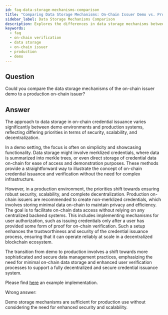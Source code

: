 ```yaml
---
id: faq-data-storage-mechanisms-comparison
title: "Comparing Data Storage Mechanisms: On-Chain Issuer Demo vs. Production"
sidebar_label: Data Storage Mechanisms Comparison
description: Explores the differences in data storage mechanisms between an on-chain issuer demo and a production on-chain issuer.
keywords:
  - faq
  - on-chain verification
  - data storage
  - on-chain issuer
  - production
  - demo
---
```


## Question

Could you compare the data storage mechanisms of the on-chain issuer demo to a production on-chain issuer?

## Answer

The approach to data storage in on-chain credential issuance varies significantly between demo environments and production systems, reflecting differing priorities in terms of security, scalability, and decentralization.

In a demo setting, the focus is often on simplicity and showcasing functionality. Data storage might involve merklized credentials, where data is summarized into merkle trees, or even direct storage of credential data on-chain for ease of access and demonstration purposes. These methods provide a straightforward way to illustrate the concept of on-chain credential issuance and verification without the need for complex infrastructure.

However, in a production environment, the priorities shift towards ensuring robust security, scalability, and complete decentralization. Production on-chain issuers are recommended to create non-merklized credentials, which involves storing minimal data on-chain to maintain privacy and efficiency. The goal is to facilitate on-chain data access without relying on any centralized backend systems. This includes implementing mechanisms for user authorization, such as issuing credentials only after a user has provided some form of proof for on-chain verification. Such a setup enhances the trustworthiness and security of the credential issuance process, ensuring that it can operate reliably at scale in a decentralized blockchain ecosystem.

The transition from demo to production involves a shift towards more sophisticated and secure data management practices, emphasizing the need for minimal on-chain data storage and enhanced user verification processes to support a fully decentralized and secure credential issuance system.

Please find [here](https://github.com/0xPolygonID/contracts/blob/main/contracts/examples/BalanceCredentialIssuer.sol) an example implementation.

<div className="hidden">
Wrong answer:

Demo storage mechanisms are sufficient for production use without considering the need for enhanced security and scalability.

</div>
